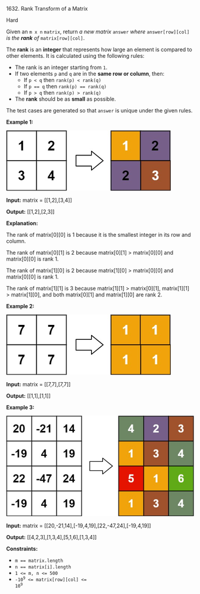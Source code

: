 1632\. Rank Transform of a Matrix

Hard

Given an `m x n` `matrix`, return _a new matrix_ `answer` _where_ `answer[row][col]` _is the_ _**rank** of_ `matrix[row][col]`.

The **rank** is an **integer** that represents how large an element is compared to other elements. It is calculated using the following rules:

*   The rank is an integer starting from `1`.
*   If two elements `p` and `q` are in the **same row or column**, then:
    *   If `p < q` then `rank(p) < rank(q)`
    *   If `p == q` then `rank(p) == rank(q)`
    *   If `p > q` then `rank(p) > rank(q)`
*   The **rank** should be as **small** as possible.

The test cases are generated so that `answer` is unique under the given rules.

**Example 1:**

![](rank1.jpg)

**Input:** matrix = [[1,2],[3,4]]

**Output:** [[1,2],[2,3]]

**Explanation:** 

The rank of matrix[0][0] is 1 because it is the smallest integer in its row and column. 

The rank of matrix[0][1] is 2 because matrix[0][1] > matrix[0][0] and matrix[0][0] is rank 1.

The rank of matrix[1][0] is 2 because matrix[1][0] > matrix[0][0] and matrix[0][0] is rank 1. 

The rank of matrix[1][1] is 3 because matrix[1][1] > matrix[0][1], matrix[1][1] > matrix[1][0], and both matrix[0][1] and matrix[1][0] are rank 2.

**Example 2:**

![](rank2.jpg)

**Input:** matrix = [[7,7],[7,7]]

**Output:** [[1,1],[1,1]]

**Example 3:**

![](rank3.jpg)

**Input:** matrix = [[20,-21,14],[-19,4,19],[22,-47,24],[-19,4,19]]

**Output:** [[4,2,3],[1,3,4],[5,1,6],[1,3,4]]

**Constraints:**

*   `m == matrix.length`
*   `n == matrix[i].length`
*   `1 <= m, n <= 500`
*   <code>-10<sup>9</sup> <= matrix[row][col] <= 10<sup>9</sup></code>